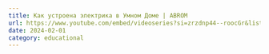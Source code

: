 ```yaml
---
title: Как устроена электрика в Умном Доме | ABROM
url: https://www.youtube.com/embed/videoseries?si=zrzdnp44--roocGr&list=PL65qywpig4-VNwCBrPXjRu8poAG83u_aP
date: 2024-02-01
category: educational
---
```


